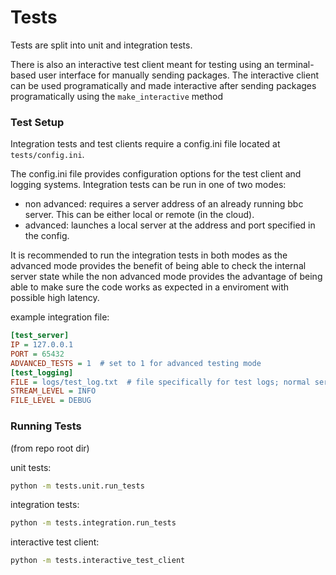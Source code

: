 # Tests

Tests are split into unit and integration tests.

There is also an interactive test client meant for testing using an terminal-based user interface for manually sending packages.
The interactive client can be used programatically and made interactive after sending packages programatically using the `make_interactive` method


### Test Setup

Integration tests and test clients require a config.ini file located at `tests/config.ini`.

The config.ini file provides configuration options for the test client and logging systems.
Integration tests can be run in one of two modes:

- non advanced: requires a server address of an already running bbc server. This can be either local or remote (in the cloud).
- advanced: launches a local server at the address and port specified in the config.

It is recommended to run the integration tests in both modes as the advanced mode provides the benefit of being able to check the internal server state while the non advanced mode provides the advantage of being able to make sure the code works as expected in a enviroment with possible high latency.

example integration file:
```ini
[test_server]
IP = 127.0.0.1
PORT = 65432
ADVANCED_TESTS = 1  # set to 1 for advanced testing mode
[test_logging]
FILE = logs/test_log.txt  # file specifically for test logs; normal server logs in advanced mode are stored in the location specified in the server's config.ini
STREAM_LEVEL = INFO
FILE_LEVEL = DEBUG
```

### Running Tests
(from repo root dir)

unit tests:
```sh
python -m tests.unit.run_tests
```

integration tests:
```sh
python -m tests.integration.run_tests
```

interactive test client:
```sh
python -m tests.interactive_test_client
```

